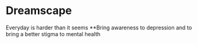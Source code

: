 # Dreamscape
Everyday is harder than it seems **Bring awareness to depression and to bring a better stigma to mental health

